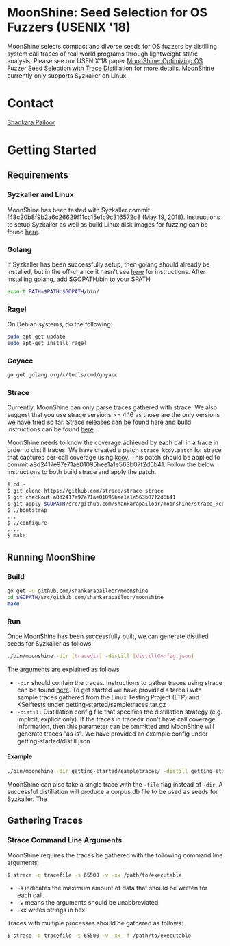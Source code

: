 # MoonShine: Seed Selection for OS Fuzzers (USENIX '18)

MoonShine selects compact and diverse seeds for OS fuzzers by distilling system call traces of real world programs through lightweight static analysis. Please see our USENIX'18 paper [MoonShine: Optimizing OS Fuzzer Seed Selection with Trace Distillation](http://www.cs.columbia.edu/~suman/docs/moonshine.pdf) for more details. MoonShine currently only supports Syzkaller on Linux. 

# Contact
[Shankara Pailoor](shankarapailoor@gmail.com)

# Getting Started

## Requirements

### Syzkaller and Linux
MoonShine has been tested with Syzkaller commit f48c20b8f9b2a6c26629f11cc15e1c9c316572c8 (May 19, 2018). Instructions to setup Syzkaller as well as build Linux disk images for fuzzing can be found [here](https://github.com/google/syzkaller/blob/master/docs/linux/setup_ubuntu-host_qemu-vm_x86-64-kernel.md).


### Golang
If Syzkaller has been successfully setup, then golang should already be installed, but in the off-chance it hasn't see [here](https://golang.org/doc/install) for instructions. After installing golang, add $GOPATH/bin to your $PATH
```bash
export PATH=$PATH:$GOPATH/bin/
```

### Ragel
On Debian systems, do the following:
```bash
sudo apt-get update
sudo apt-get install ragel
```

### Goyacc
```bash
go get golang.org/x/tools/cmd/goyacc
```

### Strace
Currently, MoonShine can only parse traces gathered with strace. We also suggest that you use strace versions >= 4.16 as those are the only versions we have tried so far. Strace releases can be found [here](https://github.com/strace/strace/releases) and build instructions can be found [here](https://github.com/strace/strace/blob/master/INSTALL).

MoonShine needs to know the coverage achieved by each call in a trace in order to distill traces. We have created a patch ```strace_kcov.patch``` for strace that captures per-call coverage using [kcov](https://lwn.net/Articles/671640/). This patch should be applied to commit a8d2417e97e71ae01095bee1a1e563b07f2d6b41. Follow the below instructions to both build strace and apply the patch.
```bash
$ cd ~
$ git clone https://github.com/strace/strace strace
$ git checkout a8d2417e97e71ae01095bee1a1e563b07f2d6b41
$ git apply $GOPATH/src/github.com/shankarapailoor/moonshine/strace_kcov.patch
$ ./bootstrap
...
$ ./configure
....
$ make
```

## Running MoonShine

### Build


```bash
go get -u github.com/shankarapailoor/moonshine
cd $GOPATH/src/github.com/shankarapailoor/moonshine
make
```

### Run
Once MoonShine has been successfully built, we can generate distilled seeds for Syzkaller as follows:

```bash
./bin/moonshine -dir [tracedir] -distill [distillConfig.json]

```
The arguments are explained as follows
* ```-dir``` should contain the traces. Instructions to gather traces using strace can be found [here](docs/tracegen.md). To get started we have provided a tarball with sample traces gathered from the Linux Testing Project (LTP) and KSelftests under getting-started/sampletraces.tar.gz
* ```-distill``` Distillation config file that specifies the distillation strategy (e.g. implicit, explicit only). If the traces in tracedir don't have call coverage information, then this parameter can be ommitted and MoonShine will generate traces "as is". We have provided an example config under getting-started/distill.json
#### Example

```bash
./bin/moonshine -dir getting-started/sampletraces/ -distill getting-started/distill.json
```

MoonShine can also take a single trace with the ```-file``` flag instead of ```-dir```. A successful distillation will produce a corpus.db file to be used as seeds for Syzkaller. The 

## Gathering Traces

### Strace Command Line Arguments
MoonShine requires the traces be gathered with the following command line arguments:

```bash
$ strace -o tracefile -s 65500 -v -xx /path/to/executable
```
* -s indicates the maximum amount of data that should be written for each call.
* -v means the arguments should be unabbreviated
* -xx writes strings in hex

Traces with multiple processes should be gathered as follows:

```bash
$ strace -o tracefile -s 65500 -v -xx -f /path/to/executable
```

###
